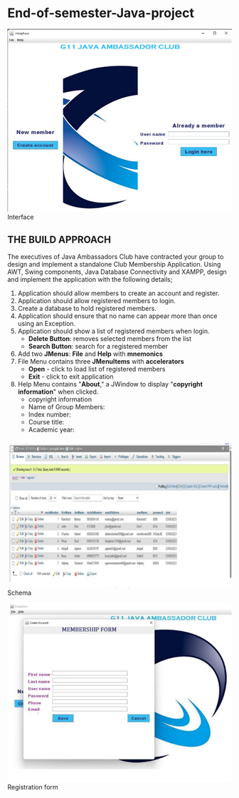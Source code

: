 # End-of-semester-Java-project
![Interphase](Interphase.png) Interface

## THE BUILD APPROACH 
The executives of Java Ambassadors Club have contracted your group to design and implement a standalone Club Membership Application.
Using AWT, Swing components, Java Database Connectivity and XAMPP, design and implement the application with the following details;

1. Application should allow members to create an account and register.
2. Application should allow registered members to login.
3. Create a database to hold registered members.
4. Application should ensure that no name can appear more than once using an Exception.
5. Application should show a list of registered members when login.
    - **Delete Button**: removes selected members from the list
    - **Search Button**: search for a registered member
6. Add two **JMenus**: **File** and **Help** with **mnemonics**
7. File Menu contains three **JMenuItems** with **accelerators**
   - **Open** - click to load list of registered members
   - **Exit** - click to exit application
8. Help Menu contains "**About**," a JWindow to display "**copyright information**" when clicked.
   - copyright information
   - Name of Group Members:
   - Index number:
   - Course title:
   - Academic year:

![Database output](Database.png) Schema

![form](form.png) Registration form
   


